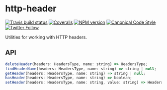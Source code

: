 # http-header

[![Travis build status](http://img.shields.io/travis/gajus/http-header/master.svg?style=flat-square)](https://travis-ci.org/gajus/http-header)
[![Coveralls](https://img.shields.io/coveralls/gajus/http-header.svg?style=flat-square)](https://coveralls.io/github/gajus/http-header)
[![NPM version](http://img.shields.io/npm/v/http-header.svg?style=flat-square)](https://www.npmjs.org/package/http-header)
[![Canonical Code Style](https://img.shields.io/badge/code%20style-canonical-blue.svg?style=flat-square)](https://github.com/gajus/canonical)
[![Twitter Follow](https://img.shields.io/twitter/follow/kuizinas.svg?style=social&label=Follow)](https://twitter.com/kuizinas)

Utilities for working with HTTP headers.

## API

```js
deleteHeader(headers: HeadersType, name: string) => HeadersType;
findHeaderName(headers: HeadersType, name: string) => string | null;
getHeader(headers: HeadersType, name: string) => string | null;
hasHeader(headers: HeadersType, name: string) => boolean;
setHeader(headers: HeadersType, name: string, value: string) => HeadersType;

```
